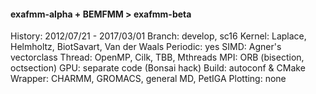 #### exafmm-alpha + BEMFMM > exafmm-beta
History: 2012/07/21 - 2017/03/01
Branch: develop, sc16
Kernel: Laplace, Helmholtz, BiotSavart, Van der Waals
Periodic: yes
SIMD: Agner's vectorclass
Thread: OpenMP, Cilk, TBB, Mthreads
MPI: ORB (bisection, octsection)
GPU: separate code (Bonsai hack)
Build: autoconf & CMake
Wrapper: CHARMM, GROMACS, general MD, PetIGA
Plotting: none
